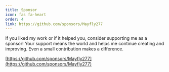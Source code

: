 ```yaml
---
title: Sponsor
icon: fas fa-heart
order: 4
link: https://github.com/sponsors/Mayfly277
---
```


If you liked my work or if it helped you, consider supporting me as a sponsor! Your support means the world and helps me continue creating and improving. Even a small contribution makes a difference.


[https://github.com/sponsors/Mayfly277](https://github.com/sponsors/Mayfly277)
